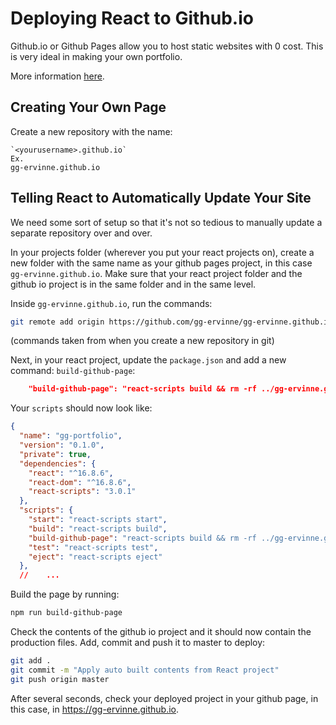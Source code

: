 # Deploying React to Github.io

Github.io or Github Pages allow you to host static websites with 0 cost. This is very ideal in making your own portfolio.

More information [here](https://pages.github.com/).

## Creating Your Own Page

Create a new repository with the name:

    `<yourusername>.github.io`
    Ex.
    gg-ervinne.github.io

## Telling React to Automatically Update Your Site

We need some sort of setup so that it's not so tedious to manually update a separate repository over and over.

In your projects folder (wherever you put your react projects on), create a new folder with the same name as your github pages project, in this case `gg-ervinne.github.io`. Make sure that your react project folder and the github io project is in the same folder and in the same level.

Inside `gg-ervinne.github.io`, run the commands:

```bash
git remote add origin https://github.com/gg-ervinne/gg-ervinne.github.io.git
```

(commands taken from when you create a new repository in git)

Next, in your react project, update the `package.json` and add a new command: `build-github-page`:

```json
    "build-github-page": "react-scripts build && rm -rf ../gg-ervinne.github.io/* && mv build ../gg-ervinne.github.io/",
```

Your `scripts` should now look like:

```json
{
  "name": "gg-portfolio",
  "version": "0.1.0",
  "private": true,
  "dependencies": {
    "react": "^16.8.6",
    "react-dom": "^16.8.6",
    "react-scripts": "3.0.1"
  },
  "scripts": {
    "start": "react-scripts start",
    "build": "react-scripts build",
    "build-github-page": "react-scripts build && rm -rf ../gg-ervinne.github.io/* && mv build/* ../gg-ervinne.github.io/",
    "test": "react-scripts test",
    "eject": "react-scripts eject"
  },
  //    ...
```

Build the page by running:

```bash
npm run build-github-page
```

Check the contents of the github io project and it should now contain the production files. Add, commit and push it to master to deploy:

```bash
git add .
git commit -m "Apply auto built contents from React project"
git push origin master
```

After several seconds, check your deployed project in your github page, in this case, in https://gg-ervinne.github.io.